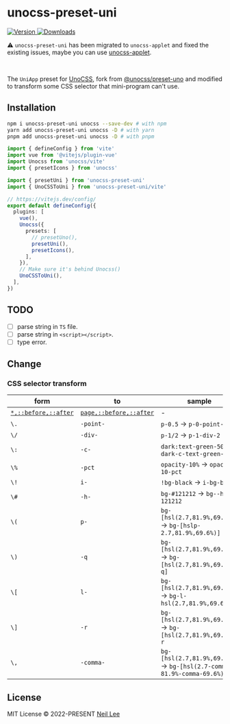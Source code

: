 # unocss-preset-uni

[![Version](https://img.shields.io/npm/v/unocss-preset-uni.svg?style=flat-square&logo=npm) ![Downloads](https://img.shields.io/npm/dm/preset-uni.svg?style=flat-square&logo=npm)](https://www.npmjs.com/package/unocss-preset-uni)

:warning: `unocss-preset-uni` has been migrated to `unocss-applet` and fixed the existing issues, maybe you can use [unocss-applet](https://github.com/unocss-applet/unocss-applet).

<br>

The `UniApp` preset for [UnoCSS](https://github.com/unocss/unocss), fork from [@unocss/preset-uno](https://github.com/unocss/unocss/tree/main/packages/preset-uno) and modified to transform some CSS selector that mini-program can't use.

## Installation

```bash
npm i unocss-preset-uni unocss --save-dev # with npm
yarn add unocss-preset-uni unocss -D # with yarn
pnpm add unocss-preset-uni unocss -D # with pnpm
```

```ts
import { defineConfig } from 'vite'
import vue from '@vitejs/plugin-vue'
import Unocss from 'unocss/vite'
import { presetIcons } from 'unocss'

import { presetUni } from 'unocss-preset-uni'
import { UnoCSSToUni } from 'unocss-preset-uni/vite'

// https://vitejs.dev/config/
export default defineConfig({
  plugins: [
    vue(),
    Unocss({
      presets: [
        // presetUno(),
        presetUni(),
        presetIcons(),
      ],
    }),
    // Make sure it's behind Unocss()
    UnoCSSToUni(),
  ],
})
```

## TODO
- [ ] parse string in `TS` file.
- [ ] parse string in `<script></script>`.
- [ ] type error.

## Change

### CSS selector transform

| form | to      | sample                 |
| ---- | ------- | ---------------------- |
| [`*,::before,::after`](https://github.com/unocss/unocss/blob/main/packages/preset-mini/src/preflights.ts) | [`page,::before,::after`](./src/preflights.ts) | - |
| `\.` | `-point-` | `p-0.5` -> `p-0-point-5` |
| `\/` | `-div-` | `p-1/2` -> `p-1-div-2` |
| `\:` | `-c-` | `dark:text-green-500` -> `dark-c-text-green-500` |
| `\%` | `-pct` | `opacity-10%` -> `opacity-10-pct` |
| `\!` | `i-` | `!bg-black` -> `i-bg-black` |
| `\#` | `-h-` | `bg-#121212` -> `bg--h-121212` |
| `\(` | `p-` | `bg-[hsl(2.7,81.9%,69.6%)]` -> `bg-[hslp-2.7,81.9%,69.6%)]` |
| `\)` | `-q` | `bg-[hsl(2.7,81.9%,69.6%)]` -> `bg-[hsl(2.7,81.9%,69.6%-q]` |
| `\[` | `l-` | `bg-[hsl(2.7,81.9%,69.6%)]` -> `bg-l-hsl(2.7,81.9%,69.6%)]` |
| `\]` | `-r` | `bg-[hsl(2.7,81.9%,69.6%)]` -> `bg-[hsl(2.7,81.9%,69.6%)-r` |
| `\,` | `-comma-` | `bg-[hsl(2.7,81.9%,69.6%)]` -> `bg-[hsl(2.7-comma-81.9%-comma-69.6%)]` |

## License

MIT License &copy; 2022-PRESENT [Neil Lee](https://github.com/zguolee)
